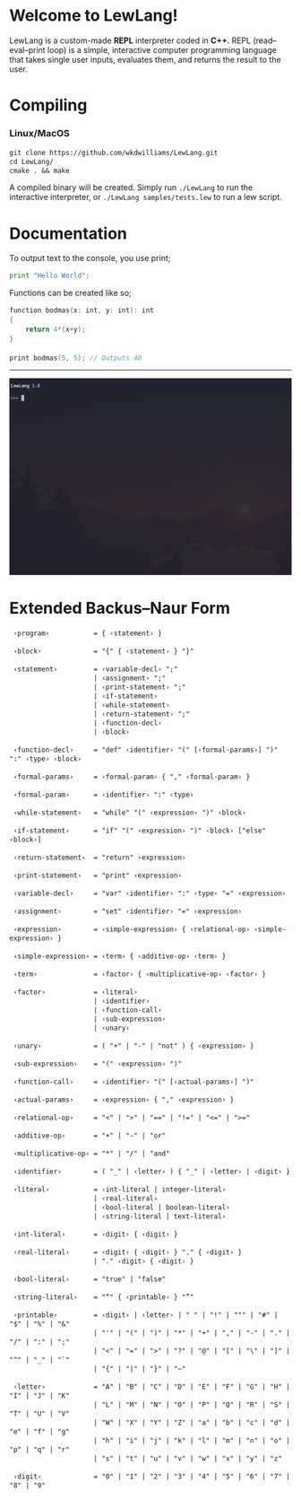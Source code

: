 # Welcome to LewLang!

LewLang is a custom-made **REPL** interpreter coded in **C++**. REPL (read–eval–print loop) is a simple, interactive computer programming language that takes single user inputs, evaluates them, and returns the result to the user.

# Compiling

### Linux/MacOS

    git clone https://github.com/wkdwilliams/LewLang.git
    cd LewLang/
    cmake . && make

A compiled binary will be created. Simply run `./LewLang` to run the interactive interpreter, or `./LewLang samples/tests.lew` to run a lew script.

# Documentation

To output text to the console, you use print;
```python
print "Hello World";
```

Functions can be created like so;
```swift
function bodmas(x: int, y: int): int
{
    return 4*(x+y);
}

print bodmas(5, 5); // Outputs 40
```

<hr />
<p align="center">
  <img src="https://github.com/wkdwilliams/LewLang/blob/master/lewlang.gif?raw=true">
</p>

# Extended Backus–Naur Form

```
 ‹program›           = { ‹statement› }
 
 ‹block›             = "{" { ‹statement› } "}"
 
 ‹statement›         = ‹variable-decl› ";"
                     | ‹assignment› ";"
                     | ‹print-statement› ";"
                     | ‹if-statement›
                     | ‹while-statement›
                     | ‹return-statement› ";"
                     | ‹function-decl›
                     | ‹block›
 
 ‹function-decl›     = "def" ‹identifier› "(" [‹formal-params›] ")" ":" ‹type› ‹block›
 
 ‹formal-params›     = ‹formal-param› { "," ‹formal-param› }
 
 ‹formal-param›      = ‹identifier› ":" ‹type›
 
 ‹while-statement›   = "while" "(" ‹expression› ")" ‹block›
 
 ‹if-statement›      = "if" "(" ‹expression› ")" ‹block› ["else" ‹block›]
 
 ‹return-statement›  = "return" ‹expression›
 
 ‹print-statement›   = "print" ‹expression›
 
 ‹variable-decl›     = "var" ‹identifier› ":" ‹type› "=" ‹expression›
 
 ‹assignment›        = "set" ‹identifier› "=" ‹expression›
 
 ‹expression›        = ‹simple-expression› { ‹relational-op› ‹simple-expression› }
 
 ‹simple-expression› = ‹term› { ‹additive-op› ‹term› }
 
 ‹term›              = ‹factor› { ‹multiplicative-op› ‹factor› }
 
 ‹factor›            = ‹literal›
                     | ‹identifier›
                     | ‹function-call›
                     | ‹sub-expression›
                     | ‹unary›
 
 ‹unary›             = ( "+" | "-" | "not" ) { ‹expression› }
 
 ‹sub-expression›    = "(" ‹expression› ")"
 
 ‹function-call›     = ‹identifier› "(" [‹actual-params›] ")"
 
 ‹actual-params›     = ‹expression› { "," ‹expression› }
 
 ‹relational-op›     = "<" | ">" | "==" | "!=" | "<=" | ">="
 
 ‹additive-op›       = "+" | "-" | "or"
 
 ‹multiplicative-op› = "*" | "/" | "and"
 
 ‹identifier›        = ( "_" | ‹letter› ) { "_" | ‹letter› | ‹digit› }
 
 ‹literal›           = ‹int-literal | integer-literal›
                     | ‹real-literal›
                     | ‹bool-literal | boolean-literal›
                     | ‹string-literal | text-literal›
 
 ‹int-literal›       = ‹digit› { ‹digit› }
 
 ‹real-literal›      = ‹digit› { ‹digit› } "." { ‹digit› }
                     | "." ‹digit› { ‹digit› }
 
 ‹bool-literal›      = "true" | "false"
 
 ‹string-literal›    = "“" { ‹printable› } "”"
 
 ‹printable›         = ‹digit› | ‹letter› | " " | "!" | """ | "#" | "$" | "%" | "&"
                     | "'" | "(" | ")" | "*" | "+" | "," | "-" | "." | "/" | ":" | ";"
                     | "<" | "=" | ">" | "?" | "@" | "[" | "\" | "]" | "^" | "_" | "`"
                     | "{" | "|" | "}" | "~"
 
 ‹letter›            = "A" | "B" | "C" | "D" | "E" | "F" | "G" | "H" | "I" | "J" | "K"
                     | "L" | "M" | "N" | "O" | "P" | "Q" | "R" | "S" | "T" | "U" | "V"
                     | "W" | "X" | "Y" | "Z" | "a" | "b" | "c" | "d" | "e" | "f" | "g"
                     | "h" | "i" | "j" | "k" | "l" | "m" | "n" | "o" | "p" | "q" | "r"
                     | "s" | "t" | "u" | "v" | "w" | "x" | "y" | "z"
 
 ‹digit›             = "0" | "1" | "2" | "3" | "4" | "5" | "6" | "7" | "8" | "9"
```
